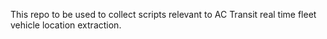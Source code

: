 This repo to be used to collect scripts relevant to AC Transit real time fleet vehicle location extraction.
